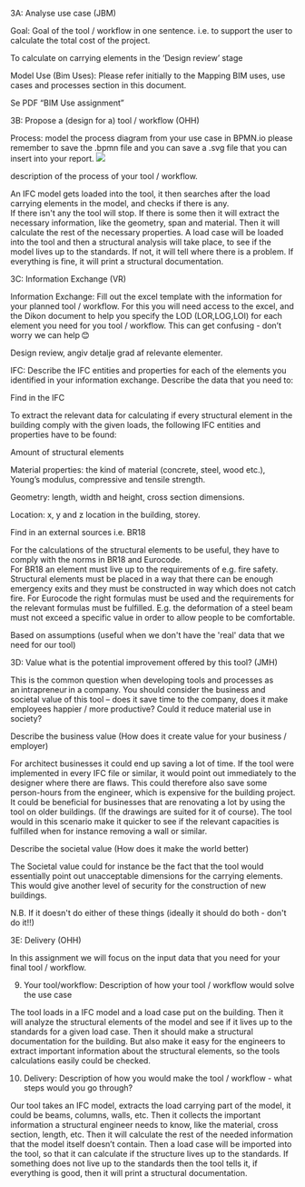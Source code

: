 3A: Analyse use case (JBM)  

Goal: Goal of the tool / workflow in one sentence. i.e. to support the user to calculate the total cost of the project. 

To calculate on carrying elements in the ‘Design review’ stage 

 

Model Use (Bim Uses): Please refer initially to the Mapping BIM uses, use cases and processes section in this document. 

Se PDF “BIM Use assignment” 

3B: Propose a (design for a) tool / workflow (OHH) 

Process: model the process diagram from your use case in BPMN.io please remember to save the .bpmn file and you can save a .svg file that you can insert into your report. 
<IMG src="IMG_folder/A3_BPMN_Group_14.svg">

description of the process of your tool / workflow. 

An IFC model gets loaded into the tool, it then searches after the load carrying elements in the model, and checks if there is any.  
If there isn't any the tool will stop. If there is some then it will extract the necessary information, like the geometry, span and material. Then it will calculate the rest of the necessary properties. A load case will be loaded into the tool and then a structural analysis will take place, to see if the model lives up to the standards. If not, it will tell where there is a problem. If everything is fine, it will print a structural documentation.  

 

3C: Information Exchange (VR) 

Information Exchange: Fill out the excel template with the information for your planned tool / workflow. For this you will need access to the excel, and the Dikon document to help you specify the LOD (LOR,LOG,LOI) for each element you need for you tool / workflow. This can get confusing - don’t worry we can help 😊 

Design review, angiv detalje grad af relevante elementer. 

IFC: Describe the IFC entities and properties for each of the elements you identified in your information exchange. Describe the data that you need to: 

Find in the IFC 

To extract the relevant data for calculating if every structural element in the building comply with the given loads, the following IFC entities and properties have to be found: 

Amount of structural elements 

Material properties: the kind of material (concrete, steel, wood etc.), Young’s modulus, compressive and tensile strength. 

Geometry: length, width and height, cross section dimensions. 

Location: x, y and z location in the building, storey. 

Find in an external sources i.e. BR18 

For the calculations of the structural elements to be useful, they have to comply with the norms in BR18 and Eurocode.  
For BR18 an element must live up to the requirements of e.g. fire safety. Structural elements must be placed in a way that there can be enough emergency exits and they must be constructed in way which does not catch fire. 
For Eurocode the right formulas must be used and the requirements for the relevant formulas must be fulfilled. E.g. the deformation of a steel beam must not exceed a specific value in order to allow people to be comfortable. 

 

Based on assumptions (useful when we don't have the 'real' data that we need for our tool) 

3D: Value what is the potential improvement offered by this tool? (JMH) 

This is the common question when developing tools and processes as an intrapreneur in a company. You should consider the business and societal value of this tool – does it save time to the company, does it make employees happier / more productive? Could it reduce material use in society? 

Describe the business value (How does it create value for your business / employer)  
 
For architect businesses it could end up saving a lot of time. If the tool were implemented in every IFC file or similar, it would point out immediately to the designer where there are flaws. This could therefore also save some person-hours from the engineer, which is expensive for the building project.  
It could be beneficial for businesses that are renovating a lot by using the tool on older buildings. (If the drawings are suited for it of course). The tool would in this scenario make it quicker to see if the relevant capacities is fulfilled when for instance removing a wall or similar.  

Describe the societal value (How does it make the world better) 

The Societal value could for instance be the fact that the tool would essentially point out unacceptable dimensions for the carrying elements. This would give another level of security for the construction of new buildings.   

N.B. If it doesn't do either of these things (ideally it should do both - don't do it!!) 

3E: Delivery (OHH) 

In this assignment we will focus on the input data that you need for your final tool / workflow.  

9. Your tool/workflow: Description of how your tool / workflow would solve the use case 

The tool loads in a IFC model and a load case put on the building. Then it will analyze the structural elements of the model and see if it lives up to the standards for a given load case. Then it should make a structural documentation for the building. But also make it easy for the engineers to extract important information about the structural elements, so the tools calculations easily could be checked.  

10. Delivery: Description of how you would make the tool / workflow - what steps would you go through?  

Our tool takes an IFC model, extracts the load carrying part of the model, it could be beams, columns, walls, etc. Then it collects the important information a structural engineer needs to know, like the material, cross section, length, etc. Then it will calculate the rest of the needed information that the model itself doesn’t contain.  Then a load case will be imported into the tool, so that it can calculate if the structure lives up to the standards. If something does not live up to the standards then the tool tells it, if everything is good, then it will print a structural documentation. 

 

 
